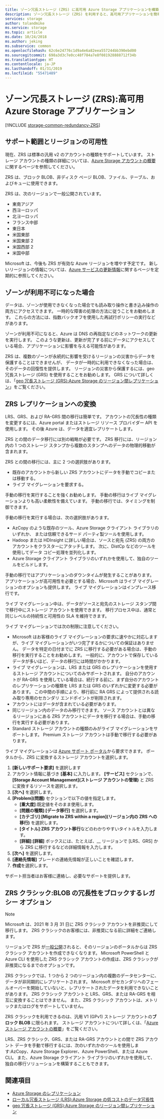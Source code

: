 ```yaml
---
title: ゾーン冗長ストレージ (ZRS) に高可用 Azure Storage アプリケーションを構築する | Microsoft Docs
description: ゾーン冗長ストレージ (ZRS) を利用すると、高可用アプリケーションを簡単に構築できます。 ZRS は、データセンターのハードウェア障害だけでなく、一部の地域の災害からも保護できます。
services: storage
author: tolandmike
ms.service: storage
ms.topic: article
ms.date: 10/24/2018
ms.author: jeking
ms.subservice: common
ms.openlocfilehash: 62c6e24776c1d9a4e6a82eea557244bb390ebd00
ms.sourcegitcommit: 698a3d3c7e0cc48f784a7e8f081928888712f34b
ms.translationtype: HT
ms.contentlocale: ja-JP
ms.lasthandoff: 01/31/2019
ms.locfileid: "55471489"
---
```

# <a name="zone-redundant-storage-zrs-highly-available-azure-storage-applications"></a>ゾーン冗長ストレージ (ZRS):高可用 Azure Storage アプリケーション
[!INCLUDE [storage-common-redundancy-ZRS](../../../includes/storage-common-redundancy-zrs.md)]

## <a name="support-coverage-and-regional-availability"></a>サポート範囲とリージョンの可用性
現在、ZRS は標準の汎用 v2 のアカウントの種類をサポートしています。 ストレージ アカウントの種類の詳細については、[Azure Storage アカウントの概要](storage-account-overview.md)に関するページを参照してください。

ZRS は、ブロック BLOB、非ディスク ページ BLOB、ファイル、テーブル、およびキューに使用できます。

ZRS は、次のリージョンで一般公開されています。

- 東南アジア
- 西ヨーロッパ
- 北ヨーロッパ
- フランス中部
- 東日本
- 米国東部
- 米国東部 2
- 米国西部 2
- 米国中部

Microsoft は、今後も ZRS が有効な Azure リージョンを増やす予定です。 新しいリージョンの情報については、[Azure サービスの更新情報](https://azure.microsoft.com/updates/)に関するページを定期的に参照してください。

## <a name="what-happens-when-a-zone-becomes-unavailable"></a>ゾーンが利用不可になった場合
データは、ゾーンが使用できなくなった場合でも読み取り操作と書き込み操作の両方にアクセスできます。 一時的な障害の処理の方法に従うことをお勧めします。 これらの方法には、指数バックオフを使用した再試行ポリシーの実行などがあります。

ゾーンが利用不可になると、Azure は DNS の再指定などのネットワークの更新を実行します。 このような更新は、更新が完了する前にデータにアクセスしている場合、アプリケーションに影響を与える可能性があります。

ZRS は、複数のゾーンが永続的に影響を受けるリージョンの災害からデータを保護することはできませんが、 データが一時的に利用できなくなった場合は、そのデータの回復性を提供します。 リージョンの災害から保護するには、geo 冗長ストレージ (GRS) を使用することをお勧めします。 GRS について詳しくは、「[geo 冗長ストレージ (GRS):Azure Storage のリージョン間レプリケーション](storage-redundancy-grs.md)」をご覧ください。

## <a name="converting-to-zrs-replication"></a>ZRS レプリケーションへの変換
LRS、GRS、および RA-GRS 間の移行は簡単です。 アカウントの冗長性の種類を変更するには、Azure portal またはストレージ リソース プロバイダー API を使用します。 その後 Azure は、データを適宜レプリケートします。 

ZRS との間のデータ移行には別の戦略が必要です。 ZRS 移行には、リージョン内の 1 つのストレージ スタンプから複数のスタンプへのデータの物理的移動が含まれます。

ZRS との間の移行には、主に 2 つの選択肢があります。 

- 既存のアカウントから新しい ZRS アカウントにデータを手動でコピーまたは移動する。
- ライブ マイグレーションを要求する。

手動の移行を実行することを強くお勧めします。 手動の移行はライブ マイグレーションよりも高い柔軟性を備えています。 手動の移行では、タイミングを制御できます。

手動の移行を実行する場合は、次の選択肢があります。
- AzCopy のような既存のツール、Azure Storage クライアント ライブラリのいずれか、 または信頼できるサード パーティ製ツールを使用します。
- Hadoop または HDInsight に詳しい場合は、ソースと宛先 (ZRS) の両方のアカウントをクラスターにアタッチします。 次に、DistCp などのツールを使用してデータ コピー処理を並列化します。
- Azure Storage クライアント ライブラリのいずれかを使用して、独自のツールをビルドします。

手動の移行ではアプリケーションのダウンタイムが発生することがあります。 アプリケーションが高可用性を必要とする場合、Microsoft はライブ マイグレーションのオプションも提供します。 ライブ マイグレーションはインプレース移行です。 

ライブ マイグレーション中は、データがソースと宛先のストレージ スタンプ間で移行中にストレージ アカウントを使用できます。 移行プロセス中は、通常と同じレベルの持続性と可用性の SLA を維持できます。

ライブ マイグレーションでは次の制限に注意してください。

- Microsoft はお客様のライブ マイグレーションの要求に速やかに対応しますが、ライブ マイグレーションがいつ完了するかについての保証はありません。 データを特定の日付までに ZRS に移行する必要がある場合は、手動の移行を実行することをお勧めします。 一般的に、アカウントで保存しているデータが多いほど、データの移行には時間がかかります。 
- ライブ マイグレーションは、LRS または GRS のレプリケーションを使用するストレージ アカウントについてのみサポートされます。 自分のアカウントが RA-GRS を使用している場合は、続行する前に、まず自分のアカウントのレプリケーションの種類を LRS または GRS のいずれかに変更する必要があります。 この中間の手順により、移行前に RA GRS によって提供される読み取り専用のセカンダリ エンドポイントが削除されます。
- アカウントにはデータが含まれている必要があります。
- 同じリージョン内のデータのみ移行できます。 ソース アカウントとは異なるリージョンにある ZRS アカウントにデータを移行する場合は、手動の移行を実行する必要があります。
- Standard ストレージ アカウントの種類のみがライブ マイグレーションをサポートします。 Premium ストレージ アカウントは手動で移行する必要があります。

ライブ マイグレーションは [Azure サポート ポータル](https://ms.portal.azure.com/#blade/Microsoft_Azure_Support/HelpAndSupportBlade/overview)から要求できます。 ポータルから、ZRS に変換するストレージ アカウントを選択します。
1. **[新しいサポート要求]** を選択します
2. アカウント情報に基づき **[基本]** に入力します。 **[サービス]** セクションで、**[Storage Account Management]\(ストレージ アカウントの管理)** と ZRS に変換するリソースを選択します。 
3. **[次へ]** を選択します。 
4. **[Problem]\(問題)** セクションで以下の値を指定します。 
    - **[重大度]**:既定値をそのまま使用します。
    - **[問題の種類]**:**[データ移行]** を選択します。
    - **[カテゴリ]**:**[Migrate to ZRS within a region]\(リージョン内の ZRS への移行\)** を選択します。
    - **[タイトル]**:**ZRS アカウント移行**などのわかりやすいタイトルを入力します。
    - **[詳細]**:**[詳細]** ボックスには、たとえば、\_\_ リージョンで [LRS、GRS] から ZRS に移行するなどの詳細情報を入力します。 
5. **[次へ]** を選択します。
6. **[連絡先情報]** ブレードの連絡先情報が正しいことを確認します。
7. **作成**を選択します。

サポート担当者はお客様に連絡し、必要なサポートを提供します。 

## <a name="zrs-classic-a-legacy-option-for-block-blobs-redundancy"></a>ZRS クラシック:BLOB の冗長性をブロックするレガシー オプション
> [!NOTE]
> Microsoft は、2021 年 3 月 31 日に ZRS クラシック アカウントを非推奨にして移行します。 ZRS クラシックのお客様には、非推奨になる前に詳細をご連絡します。 
>
> リージョンで ZRS が[一般公開](#support-coverage-and-regional-availability)されると、そのリージョンのポータルからは ZRS クラシック アカウントを作成できなくなります。 Microsoft PowerShell と Azure CLI を使用した ZRS クラシック アカウントの作成は、ZRS クラシックが非推奨になるまでのオプションです。

ZRS クラシックでは、1 つから 2 つのリージョン内の複数のデータセンターに、データが非同期的にレプリケートされます。 Microsoft がセカンダリへのフェールオーバーを開始していないと、レプリケートされたデータを利用できないことがあります。 ZRS クラシック アカウントと LRS、GRS、または RA-GRS を相互に変換することはできません。 また、ZRS クラシック アカウントは、メトリックまたはログをサポートしていません。

ZRS クラシックを利用できるのは、汎用 V1 (GPv1) ストレージ アカウントの**ブロック BLOB** に限られます。 ストレージ アカウントについて詳しくは、「[Azure ストレージ アカウントの概要](storage-account-overview.md)」をご覧ください。

LRS、ZRS クラシック、GRS、または RA-GRS アカウントとの間で ZRS アカウント データを手動で移行するには、次のいずれかのツールを使用します:AzCopy、Azure Storage Explorer、Azure PowerShell、または Azure CLI。 また、Azure Storage クライアント ライブラリのいずれかを使用して、独自の移行ソリューションを構築することもできます。

## <a name="see-also"></a>関連項目
- [Azure Storage のレプリケーション](storage-redundancy.md)
- [ローカル冗長ストレージ (LRS):Azure Storage の低コストのデータ冗長性](storage-redundancy-lrs.md)
- [geo 冗長ストレージ (GRS):Azure Storage のリージョン間レプリケーション](storage-redundancy-grs.md)
